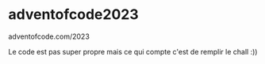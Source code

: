 # adventofcode2023

adventofcode.com/2023

Le code est pas super propre mais ce qui compte c'est de remplir le chall :))
